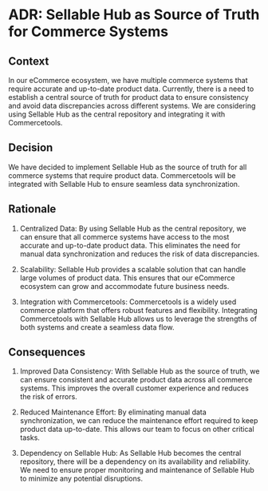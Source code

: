 # ADR: Sellable Hub as Source of Truth for Commerce Systems

## Context

In our eCommerce ecosystem, we have multiple commerce systems that require accurate and up-to-date product data. Currently, there is a need to establish a central source of truth for product data to ensure consistency and avoid data discrepancies across different systems. We are considering using Sellable Hub as the central repository and integrating it with Commercetools.

## Decision

We have decided to implement Sellable Hub as the source of truth for all commerce systems that require product data. Commercetools will be integrated with Sellable Hub to ensure seamless data synchronization.

## Rationale

1. Centralized Data: By using Sellable Hub as the central repository, we can ensure that all commerce systems have access to the most accurate and up-to-date product data. This eliminates the need for manual data synchronization and reduces the risk of data discrepancies.

2. Scalability: Sellable Hub provides a scalable solution that can handle large volumes of product data. This ensures that our eCommerce ecosystem can grow and accommodate future business needs.

3. Integration with Commercetools: Commercetools is a widely used commerce platform that offers robust features and flexibility. Integrating Commercetools with Sellable Hub allows us to leverage the strengths of both systems and create a seamless data flow.

## Consequences

1. Improved Data Consistency: With Sellable Hub as the source of truth, we can ensure consistent and accurate product data across all commerce systems. This improves the overall customer experience and reduces the risk of errors.

2. Reduced Maintenance Effort: By eliminating manual data synchronization, we can reduce the maintenance effort required to keep product data up-to-date. This allows our team to focus on other critical tasks.

3. Dependency on Sellable Hub: As Sellable Hub becomes the central repository, there will be a dependency on its availability and reliability. We need to ensure proper monitoring and maintenance of Sellable Hub to minimize any potential disruptions.
